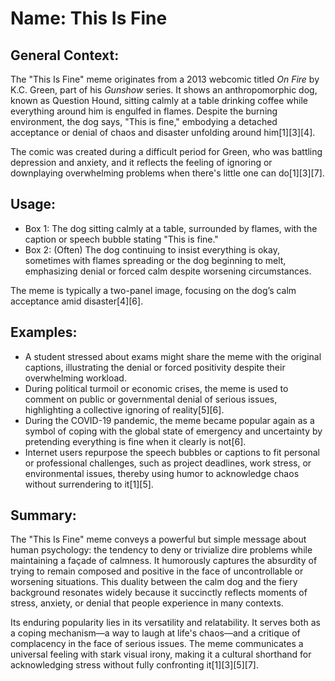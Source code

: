 # Name: This Is Fine

## General Context:
The "This Is Fine" meme originates from a 2013 webcomic titled *On Fire* by K.C. Green, part of his *Gunshow* series. It shows an anthropomorphic dog, known as Question Hound, sitting calmly at a table drinking coffee while everything around him is engulfed in flames. Despite the burning environment, the dog says, "This is fine," embodying a detached acceptance or denial of chaos and disaster unfolding around him[1][3][4].

The comic was created during a difficult period for Green, who was battling depression and anxiety, and it reflects the feeling of ignoring or downplaying overwhelming problems when there's little one can do[1][3][7].

## Usage:
* Box 1: The dog sitting calmly at a table, surrounded by flames, with the caption or speech bubble stating "This is fine."
* Box 2: (Often) The dog continuing to insist everything is okay, sometimes with flames spreading or the dog beginning to melt, emphasizing denial or forced calm despite worsening circumstances.

The meme is typically a two-panel image, focusing on the dog’s calm acceptance amid disaster[4][6].

## Examples:
* A student stressed about exams might share the meme with the original captions, illustrating the denial or forced positivity despite their overwhelming workload.
* During political turmoil or economic crises, the meme is used to comment on public or governmental denial of serious issues, highlighting a collective ignoring of reality[5][6].
* During the COVID-19 pandemic, the meme became popular again as a symbol of coping with the global state of emergency and uncertainty by pretending everything is fine when it clearly is not[6].
* Internet users repurpose the speech bubbles or captions to fit personal or professional challenges, such as project deadlines, work stress, or environmental issues, thereby using humor to acknowledge chaos without surrendering to it[1][5].

## Summary:
The "This Is Fine" meme conveys a powerful but simple message about human psychology: the tendency to deny or trivialize dire problems while maintaining a façade of calmness. It humorously captures the absurdity of trying to remain composed and positive in the face of uncontrollable or worsening situations. This duality between the calm dog and the fiery background resonates widely because it succinctly reflects moments of stress, anxiety, or denial that people experience in many contexts.

Its enduring popularity lies in its versatility and relatability. It serves both as a coping mechanism—a way to laugh at life's chaos—and a critique of complacency in the face of serious issues. The meme communicates a universal feeling with stark visual irony, making it a cultural shorthand for acknowledging stress without fully confronting it[1][3][5][7].